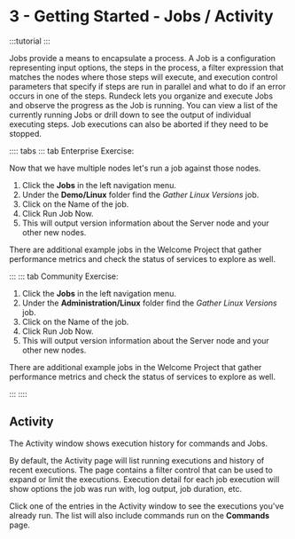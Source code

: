 # 3 - Getting Started - Jobs / Activity

:::tutorial
:::

Jobs provide a means to encapsulate a process. A Job is a configuration representing input options, the steps in the process, a filter expression that matches the nodes where those steps will execute, and execution control parameters that specify if steps are run in parallel and what to do if an error occurs in one of the steps.
Rundeck lets you organize and execute Jobs and observe the progress as the Job is running. You can view a list of the currently running Jobs or drill down to see the output of individual executing steps. Job executions can also be aborted if they need to be stopped.

:::: tabs
::: tab Enterprise Exercise:

Now that we have multiple nodes let's run a job against those nodes.

1. Click the **Jobs** in the left navigation menu.
1. Under the **Demo/Linux** folder find the _Gather Linux Versions_ job.
1. Click on the Name of the job.
1. Click Run Job Now.
1. This will output version information about the Server node and your other new nodes.

There are additional example jobs in the Welcome Project that gather performance metrics and check the status of services to explore as well.

:::
::: tab Community Exercise:
1. Click the **Jobs** in the left navigation menu.
1. Under the **Administration/Linux** folder find the _Gather Linux Versions_ job.
1. Click on the Name of the job.
1. Click Run Job Now.
1. This will output version information about the Server node and your other new nodes.

There are additional example jobs in the Welcome Project that gather performance metrics and check the status of services to explore as well.

:::
::::

## Activity

The Activity window shows execution history for commands and Jobs.

By default, the Activity page will list running executions and history of recent executions. The page contains a filter control that can be used to expand or limit the executions. Execution detail for each job execution will show options the job was run with, log output, job duration, etc.

Click one of the entries in the Activity window to see the executions you've already run.  The list will also include commands run on the **Commands** page.
